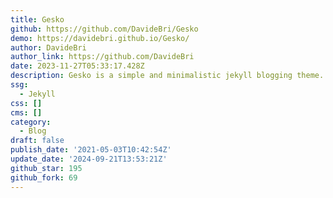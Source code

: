 ```yaml
---
title: Gesko
github: https://github.com/DavideBri/Gesko
demo: https://davidebri.github.io/Gesko/
author: DavideBri
author_link: https://github.com/DavideBri
date: 2023-11-27T05:33:17.428Z
description: Gesko is a simple and minimalistic jekyll blogging theme.
ssg:
  - Jekyll
css: []
cms: []
category:
  - Blog
draft: false
publish_date: '2021-05-03T10:42:54Z'
update_date: '2024-09-21T13:53:21Z'
github_star: 195
github_fork: 69
---
```

